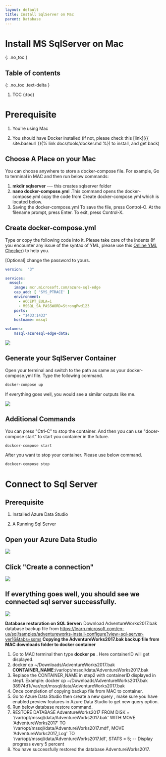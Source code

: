```yaml
---
layout: default
title: Install SqlServer on Mac
parent: Database
---
```


# Install MS SqlServer on Mac
{: .no_toc }

## Table of contents
{: .no_toc .text-delta }

 1. TOC
{:toc}


# Prerequisite

1. You're using Mac

2. You should have Docker installed (if not, please check this [link]({{ site.baseurl }}{% link docs/tools/docker.md %}) to install, and get back)


## Choose A Place on your Mac 

You can choose anywhere to store a docker-compose file. For example, 
Go to terminal in MAC and then run below commands:
1. **mkdir sqlserver**   --- this creates sqlserver folder
2. **nano docker-compose.ym**l  .This command opens the docker-compose.yml copy the code from Create docker-compose.yml which is located below.
3.  Saving the docker-compose.yml
    To save the file, press Control-O.
    At the filename prompt, press Enter.
    To exit, press Control-X.


## Create docker-compose.yml

Type or copy the following code into it. Please take care of the indents (If you encounter any issue of the syntax of YML, please use this [Online YML Checker](https://yamlchecker.com/)) to help you.

[Optional] change the password to yours.

```yml
version:  "3"

services:
  mssql:
    image: mcr.microsoft.com/azure-sql-edge
    cap_add: [ 'SYS_PTRACE' ]
    environment:
      - ACCEPT_EULA=1
      - MSSQL_SA_PASSWORD=StrongPwd123
    ports:
      - "1433:1433"
    hostname: mssql

volumes:
    mssql-azuresql-edge-data:
```


 ![](/assets/images/database/sqlserver-mac/sqlserver-mac-2.png)


## Generate your SqlServer Container

Open your terminal and switch to the path as same as your docker-compose.yml file. Type the following command.



```bash
docker-compose up
```

If everything goes well, you would see a similar outputs like me.

 ![](/assets/images/database/sqlserver-mac/sqlserver-mac-3.png)





## Additional Commands

You can press "Ctrl-C" to stop the container. And then you can use "docer-compose start" to start you container in the future.

```bash
dockcer-compose start
```

After you want to stop your container. Please use below command.

```bash
dockcer-compose stop
```


# Connect to Sql Server

## Prerequisite

1. Installed Azure Data Studio

2. A Running Sql Server


## Open your Azure Data Studio


 ![](/assets/images/database/sqlserver-mac/sqlserver-mac-4.png)

## Click "Create a connection"

 ![](/assets/images/database/sqlserver-mac/sqlserver-mac-6.png)


## If everything goes well, you should see we connected sql server successfully.

![](/assets/images/database/sqlserver-mac/sqlserver-mac-7.png)


**Database restoration on SQL Server:**
Download AdventureWorks2017.bak database backup file from https://learn.microsoft.com/en-us/sql/samples/adventureworks-install-configure?view=sql-server-ver16&tabs=ssms
**Copying the AdventureWorks2017.bak backup file from MAC downloads folder to docker container**
1. Go to MAC terminal then type **docker ps** . Here containerID will get displayed.
2. docker cp ~/Downloads/AdventureWorks2017.bak **CONTAINER_NAME**:/var/opt/mssql/data/AdventureWorks2017.bak
3. Replace the CONTAINER_NAME in step2 with containerID displayed in step1.
    Example: docker cp ~/Downloads/AdventureWorks2017.bak 38974d1:/var/opt/mssql/data/AdventureWorks2017.bak
4. Once completion of copying backup file from MAC to container.
5. Go to Azure Data Studio then create a new query , make sure you have enabled preview features in Azure Data Studio to get new query option.
6. Run below database restore command.
7. RESTORE DATABASE AdventureWorks2017
FROM DISK = '/var/opt/mssql/data/AdventureWorks2017.bak'
WITH 
    MOVE 'AdventureWorks2017' TO '/var/opt/mssql/data/AdventureWorks2017.mdf',
    MOVE 'AdventureWorks2017_Log' TO '/var/opt/mssql/data/AdventureWorks2017.ldf',
    STATS = 5; -- Display progress every 5 percent
8. You have successfully restored the database AdventureWorks2017. 
   

